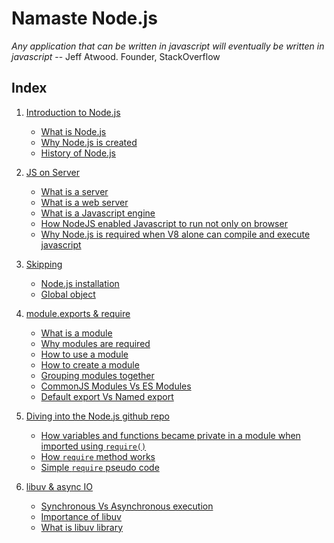# Namaste Node.js

_Any application that can be written in javascript will eventually be written in javascript_ -- Jeff Atwood. Founder, StackOverflow

## Index

1. [Introduction to Node.js](./Chapter%2001%20-%20Intro%20to%20NodeJS/01_Intro-to-nodejs.md)
    - [What is Node.js](./Chapter%2001%20-%20Intro%20to%20NodeJS/01_Intro-to-nodejs.md#what-is-nodejs)
    - [Why Node.js is created](./Chapter%2001%20-%20Intro%20to%20NodeJS/01_Intro-to-nodejs.md#why-nodejs-is-created)
    - [History of Node.js](./Chapter%2001%20-%20Intro%20to%20NodeJS/01_Intro-to-nodejs.md#history-of-nodejs)
2. [JS on Server](./Chapter%2002%20-%20JS%20on%20Server/02_js-on-server.md)
    - [What is a server](./Chapter%2002%20-%20JS%20on%20Server/02_js-on-server.md#what-is-a-server)
    - [What is a web server](./Chapter%2002%20-%20JS%20on%20Server/02_js-on-server.md#what-is-a-web-server)
    - [What is a Javascript engine](./Chapter%2002%20-%20JS%20on%20Server/02_js-on-server.md#what-is-a-javascript-engine)
    - [How NodeJS enabled Javascript to run not only on browser](./Chapter%2002%20-%20JS%20on%20Server/02_js-on-server.md#how-nodejs-enabled-javascript-to-run-not-only-on-browser)
    - [Why Node.js is required when V8 alone can compile and execute javascript](./Chapter%2002%20-%20JS%20on%20Server/02_js-on-server.md#why-nodejs-is-required-when-v8-alone-can-compile-and-execute-javascript)
3. [Skipping]()
    - [Node.js installation]()
    - [Global object]()
4. [module.exports & require](./Chapter%2004%20-%20module.export%20&%20require/04_module.export-and-require.md)
    - [What is a module](./Chapter%2004%20-%20module.export%20&%20require/04_module.export-and-require.md#what-is-a-module)
    - [Why modules are required](./Chapter%2004%20-%20module.export%20&%20require/04_module.export-and-require.md#why-modules-are-required)
    - [How to use a module](./Chapter%2004%20-%20module.export%20&%20require/04_module.export-and-require.md#how-to-use-a-module)
    - [How to create a module](./Chapter%2004%20-%20module.export%20&%20require/04_module.export-and-require.md#how-to-create-a-module)
    - [Grouping modules together](./Chapter%2004%20-%20module.export%20&%20require/04_module.export-and-require.md#grouping-modules-together)
    - [CommonJS Modules Vs ES Modules](./Chapter%2004%20-%20module.export%20&%20require/04_module.export-and-require.md#commonjs-modules-vs-es-modules)
    - [Default export Vs Named export](./Chapter%2004%20-%20module.export%20&%20require/04_module.export-and-require.md#default-export-vs-named-export)
5. [Diving into the Node.js github repo](./Chapter%2005%20-%20Diving%20into%20the%20NodeJS%20github%20repo/05_diving-into-the-nodejs-github-repo.md)

    - [How variables and functions became private in a module when imported using `require()`](./Chapter%2005%20-%20Diving%20into%20the%20NodeJS%20github%20repo/05_diving-into-the-nodejs-github-repo.md#how-variables-and-functions-became-private-in-a-module-when-imported-using-require)
    - [How `require` method works](./Chapter%2005%20-%20Diving%20into%20the%20NodeJS%20github%20repo/05_diving-into-the-nodejs-github-repo.md#how-require-method-works)
    - [Simple `require` pseudo code](./Chapter%2005%20-%20Diving%20into%20the%20NodeJS%20github%20repo/05_diving-into-the-nodejs-github-repo.md#simple-require-pseudo-code)

6. [libuv & async IO](./Chapter%2006%20-%20libuv%20&%20async%20IO/06_libuv-and-async-io.md)
    - [Synchronous Vs Asynchronous execution](./Chapter%2006%20-%20libuv%20&%20async%20IO/06_libuv-and-async-io.md#synchronous-vs-asynchronous-execution)
    - [Importance of libuv](./Chapter%2006%20-%20libuv%20&%20async%20IO/06_libuv-and-async-io.md#importance-of-libuv)
    - [What is libuv library](./Chapter%2006%20-%20libuv%20&%20async%20IO/06_libuv-and-async-io.md#what-is-libuv-library)
